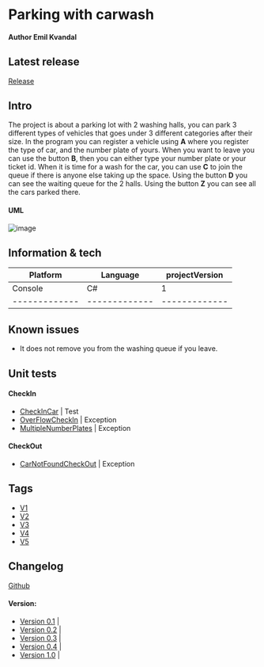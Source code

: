 # Parking with carwash 
#### Author **Emil Kvandal**

## Latest release
[Release](https://github.com/WhySoShy/H2AfleveringsProjekt/releases/tag/V5)

## Intro
The project is about a parking lot with 2 washing halls, you can park 3 different types of vehicles that goes under 3 different categories after their size.
In the program you can register a vehicle using **A** where you register the type of car, and the number plate of yours.
When you want to leave you can use the button **B**, then you can either type your number plate or your ticket id.
When it is time for a wash for the car, you can use **C** to join the queue if there is anyone else taking up the space.
Using the button **D** you can see the waiting queue for the 2 halls.
Using the button **Z** you can see all the cars parked there.


#### UML
![image](https://user-images.githubusercontent.com/72310789/217211803-02796ebf-7c4d-48dd-b5e7-17c1189da12d.png)




## Information & tech


| Platform      |    Language   | projectVersion| 
| ------------- | ------------- | ------------- |
|    Console    |    C#         |       1       |
| ------------- | ------------- | ------------- |

## Known issues
* It does not remove you from the washing queue if you leave.

## Unit tests
#### CheckIn
* [CheckInCar](https://github.com/WhySoShy/H2AfleveringsProjekt/blob/e53b5b267a6bb7bfcd7755d59bea7279d18d1e5e/H2AfleveringsProjekt.Test/UnitTest1.cs#L13) | Test
* [OverFlowCheckIn](https://github.com/WhySoShy/H2AfleveringsProjekt/blob/e53b5b267a6bb7bfcd7755d59bea7279d18d1e5e/H2AfleveringsProjekt.Test/UnitTest1.cs#27) | Exception
* [MultipleNumberPlates](https://github.com/WhySoShy/H2AfleveringsProjekt/blob/e53b5b267a6bb7bfcd7755d59bea7279d18d1e5e/H2AfleveringsProjekt.Test/UnitTest1.cs#L43) | Exception
#### CheckOut
* [CarNotFoundCheckOut](https://github.com/WhySoShy/H2AfleveringsProjekt/blob/e53b5b267a6bb7bfcd7755d59bea7279d18d1e5e/H2AfleveringsProjekt.Test/UnitTest1.cs#L58) | Exception




## Tags
* [V1](https://github.com/WhySoShy/H2AfleveringsProjekt/releases/tag/V1)
* [V2](https://github.com/WhySoShy/H2AfleveringsProjekt/releases/tag/V2)
* [V3](https://github.com/WhySoShy/H2AfleveringsProjekt/releases/tag/V3)
* [V4](https://github.com/WhySoShy/H2AfleveringsProjekt/releases/tag/V4)
* [V5](https://github.com/WhySoShy/H2AfleveringsProjekt/releases/tag/V5)


## Changelog
[Github](https://github.com/WhySoShy/H2AfleveringsProjekt/commit)



#### Version:
   - [Version 0.1](https://github.com/WhySoShy/H2AfleveringsProjekt/commit/dd30bbdc04cdb2ec17f9d7ada0ecadfeea569e66) |
   - [Version 0.2](https://github.com/WhySoShy/H2AfleveringsProjekt/commit/1f2250aceca02ef401fa7a01bc405324b6ba597c) |
   - [Version 0.3](https://github.com/WhySoShy/H2AfleveringsProjekt/commit/a5a65bed7cf7daec345d7774a4ccf71f0e48ac17) | 
   - [Version 0.4](https://github.com/WhySoShy/H2AfleveringsProjekt/commit/d85ef477187ea40ab0c973d7a574debd7367884b) |
   - [Version 1.0](https://github.com/WhySoShy/H2AfleveringsProjekt/commit/66b1ce55ebd4d0c6ecf000f5e5ca83b0a0f7a1f5) |

